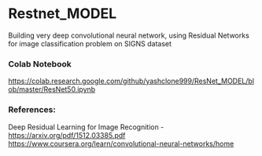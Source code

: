 # Restnet_MODEL
Building very deep convolutional neural network, using Residual Networks for image classification problem on SIGNS dataset

### Colab Notebook
https://colab.research.google.com/github/yashclone999/ResNet_MODEL/blob/master/ResNet50.ipynb

### References: 
Deep Residual Learning for Image Recognition - https://arxiv.org/pdf/1512.03385.pdf <br/>
https://www.coursera.org/learn/convolutional-neural-networks/home

